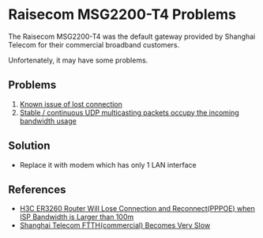 # Raisecom MSG2200-T4 Problems

The Raisecom MSG2200-T4 was the default gateway provided by Shanghai Telecom for their commercial broadband customers.

Unfortenately, it may have some problems.

## Problems
1. [Known issue of lost connection](https://github.com/northbright/Notes/blob/master/hardware/h3c-er-3260-router-will-lose-connection-and-reconnect-when-isp-bandwidth-is-larger-than-100m.md)
2. [Stable / continuous UDP multicasting packets occupy the incoming bandwidth usage](https://github.com/northbright/Notes/blob/master/hardware/shanghai-telecom-ftth-becomes-very-slow/shanghai-telecom-ftth-becomes-very-slow.md)

 ## Solution
 * Replace it with modem which has only 1 LAN interface

## References
* [H3C ER3260 Router Will Lose Connection and Reconnect(PPPOE) when ISP Bandwidth is Larger than 100m](https://github.com/northbright/Notes/blob/master/hardware/h3c-er-3260-router-will-lose-connection-and-reconnect-when-isp-bandwidth-is-larger-than-100m.md)
* [Shanghai Telecom FTTH(commercial) Becomes Very Slow](https://github.com/northbright/Notes/blob/master/hardware/shanghai-telecom-ftth-becomes-very-slow/shanghai-telecom-ftth-becomes-very-slow.md)

